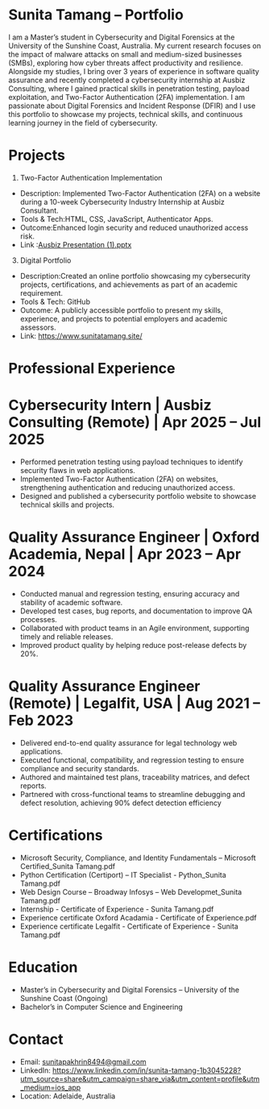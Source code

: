 # Sunita Tamang – Portfolio
I am a Master’s student in Cybersecurity and Digital Forensics at the University of the Sunshine Coast, Australia. My current research focuses on the impact of malware attacks on small and medium-sized businesses (SMBs), exploring how cyber threats affect productivity and resilience. Alongside my studies, I bring over 3 years of experience in software quality assurance and recently completed a cybersecurity internship at Ausbiz Consulting, where I gained practical skills in penetration testing, payload exploitation, and Two-Factor Authentication (2FA) implementation. I am passionate about Digital Forensics and Incident Response (DFIR) and I use this portfolio to showcase my projects, technical skills, and continuous learning journey in the field of cybersecurity.

# Projects
1. Two-Factor Authentication Implementation
- Description: Implemented Two-Factor Authentication (2FA) on a website during a 10-week Cybersecurity Industry Internship at Ausbiz Consultant.
- Tools & Tech:HTML, CSS, JavaScript, Authenticator Apps.
- Outcome:Enhanced login security and reduced unauthorized access risk.
- Link :[Ausbiz Presentation (1).pptx](https://github.com/user-attachments/files/22579814/Ausbiz.Presentation.1.pptx)

3. Digital Portfolio 
- Description:Created an online portfolio showcasing my cybersecurity projects, certifications, and achievements as part of an academic requirement.
- Tools & Tech: GitHub
- Outcome: A publicly accessible portfolio to present my skills, experience, and projects to potential employers and academic assessors.
- Link: https://www.sunitatamang.site/
  
# Professional Experience

# Cybersecurity Intern | Ausbiz Consulting (Remote) | Apr 2025 – Jul 2025
- Performed penetration testing using payload techniques to identify security flaws in web applications.
- Implemented Two-Factor Authentication (2FA) on websites, strengthening authentication and reducing unauthorized access.
- Designed and published a cybersecurity portfolio website to showcase technical skills and projects.

# Quality Assurance Engineer | Oxford Academia, Nepal | Apr 2023 – Apr 2024
- Conducted manual and regression testing, ensuring accuracy and stability of academic software.
- Developed test cases, bug reports, and documentation to improve QA processes.
- Collaborated with product teams in an Agile environment, supporting timely and reliable releases.
- Improved product quality by helping reduce post-release defects by 20%.
  

# Quality Assurance Engineer (Remote) | Legalfit, USA | Aug 2021 – Feb 2023
- Delivered end-to-end quality assurance for legal technology web applications.
- Executed functional, compatibility, and regression testing to ensure compliance and security standards.
- Authored and maintained test plans, traceability matrices, and defect reports.
- Partnered with cross-functional teams to streamline debugging and defect resolution, achieving 90% defect detection efficiency

# Certifications
- Microsoft Security, Compliance, and Identity Fundamentals – Microsoft Certified_Sunita Tamang.pdf
- Python Certification (Certiport) – IT Specialist - Python_Sunita Tamang.pdf
- Web Design Course – Broadway Infosys – Web Developmet_Sunita Tamang.pdf
- Internship - Certificate of Experience - Sunita Tamang.pdf
- Experience certificate Oxford Acadamia - Certificate of Experience.pdf
- Experience certificate Legalfit - Certificate of Experience - Sunita Tamang.pdf

# Education
- Master’s in Cybersecurity and Digital Forensics – University of the Sunshine Coast (Ongoing)
- Bachelor’s in Computer Science and Engineering

# Contact
- Email: sunitapakhrin8494@gmail.com
- LinkedIn: https://www.linkedin.com/in/sunita-tamang-1b3045228?utm_source=share&utm_campaign=share_via&utm_content=profile&utm_medium=ios_app
- Location: Adelaide, Australia

